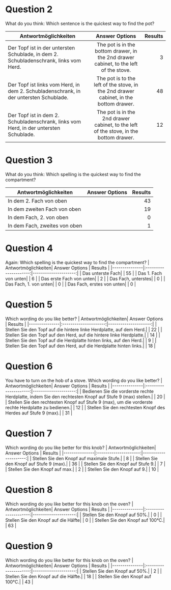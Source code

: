 # Question 2
What do you think: Which sentence is the quickest way to find the pot?

| Antwortmöglichkeiten| Answer Options | Results | 
|---------------|:---------------------:|---------------------:|
| Der Topf ist in der untersten Schublade, in dem 2. Schubladenschrank, links vom Herd.| The pot is in the bottom drawer, in the 2nd drawer cabinet, to the left of the stove. | 3 | 
| Der Topf ist links vom Herd, in dem 2. Schubladenschrank, in der untersten Schublade.| The pot is to the left of the stove, in the 2nd drawer cabinet, in the bottom drawer. | 48 | 
| Der Topf ist in dem 2. Schubladenschrank, links vom Herd, in der untersten Schublade.| The pot is in the 2nd drawer cabinet, to the left of the stove, in the bottom drawer. | 12 | 


# Question 3
What do you think: Which spelling is the quickest way to find the compartment?

| Antwortmöglichkeiten| Answer Options | Results | 
|---------------|:---------------------:|---------------------:|
| In dem 2. Fach von oben|  | 43 | 
| In dem zweiten Fach von oben|  | 19 | 
| In dem Fach, 2. von oben|  | 0 | 
| In dem Fach, zweites von oben|  | 1 | 


# Question 4
Again: Which spelling is the quickest way to find the compartment?
| Antwortmöglichkeiten| Answer Options | Results | 
|---------------|:---------------------:|---------------------:|
| Das unterste Fach|  | 55 | 
| Das 1. Fach von unten|  | 6 | 
| Das erste Fach von unten|  | 2 | 
| Das Fach, unterstes|  | 0 | 
| Das Fach, 1. von unten|  | 0 | 
| Das Fach, erstes von unten|  | 0 | 

# Question 5
Which wording do you like better?
| Antwortmöglichkeiten| Answer Options | Results | 
|---------------|:---------------------:|---------------------:|
| Stellen Sie den Topf auf die hintere linke Herdplatte, auf dem Herd.|  | 22 | 
| Stellen Sie den Topf auf den Herd, auf die hintere linke Herdplatte.|  | 14 | 
| Stellen Sie den Topf auf die Herdplatte hinten links, auf den Herd.|  | 9 | 
| Stellen Sie den Topf auf den Herd, auf die Herdplatte hinten links.|  | 18 | 

# Question 6
You have to turn on the hob of a stove. Which wording do you like better?
| Antwortmöglichkeiten| Answer Options | Results | 
|---------------|:---------------------:|---------------------:|
| Bedienen Sie die vorderste rechte Herdplatte, indem Sie den rechtesten Knopf auf Stufe 9 (max) stellen.|  | 20 | 
| Stellen Sie den rechtesten Knopf auf Stufe 9 (max), um die vorderste rechte Herdplatte zu bedienen.|  | 12 | 
| Stellen Sie den rechtesten Knopf des Herdes auf Stufe 9 (max).|  | 31 | 

# Question 7
Which wording do you like better for this knob?
| Antwortmöglichkeiten| Answer Options | Results | 
|---------------|:---------------------:|---------------------:|
| Stellen Sie den Knopf auf maximale Stufe.|  | 8 | 
| Stellen Sie den Knopf auf Stufe 9 (max).|  | 36 | 
| Stellen Sie den Knopf auf Stufe 9.|  | 7 | 
| Stellen Sie den Knopf auf max.|  | 2 | 
| Stellen Sie den Knopf auf 9.|  | 10 | 

# Question 8
Which wording do you like better for this knob on the oven?
| Antwortmöglichkeiten| Answer Options | Results | 
|---------------|:---------------------:|---------------------:|
| Stellen Sie den Knopf auf 50%.|  | 0 | 
| Stellen Sie den Knopf auf die Hälfte|  | 0 | 
| Stellen Sie den Knopf auf 100°C.|  | 63 | 

# Question 9
Which wording do you like better for this knob on the oven?
| Antwortmöglichkeiten| Answer Options | Results | 
|---------------|:---------------------:|---------------------:|
| Stellen Sie den Knopf auf 50%.|  | 2 | 
| Stellen Sie den Knopf auf die Hälfte.|  | 18 | 
| Stellen Sie den Knopf auf 100°C.|  | 43 | 
